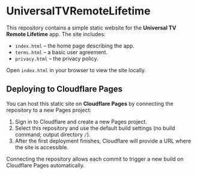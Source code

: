 # UniversalTVRemoteLifetime

This repository contains a simple static website for the **Universal TV Remote Lifetime** app. The site includes:

- `index.html` &ndash; the home page describing the app.
- `terms.html` &ndash; a basic user agreement.
- `privacy.html` &ndash; the privacy policy.

Open `index.html` in your browser to view the site locally.

## Deploying to Cloudflare Pages

You can host this static site on **Cloudflare Pages** by connecting the
repository to a new Pages project:

1. Sign in to Cloudflare and create a new Pages project.
2. Select this repository and use the default build settings (no build command;
   output directory `/`).
3. After the first deployment finishes, Cloudflare will provide a URL where the
   site is accessible.

Connecting the repository allows each commit to trigger a new build on
Cloudflare Pages automatically.
